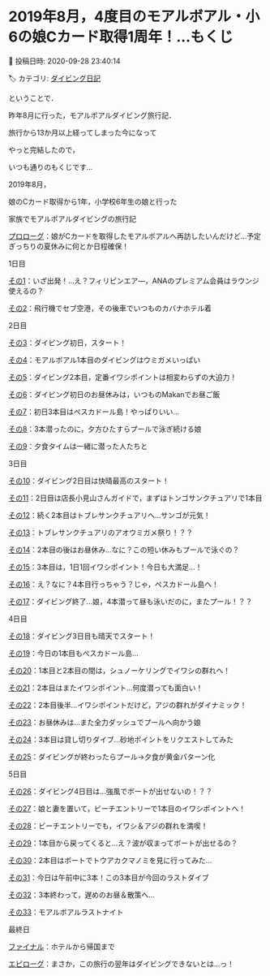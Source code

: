 # 2019年8月，4度目のモアルボアル・小6の娘Cカード取得1周年！…もくじ

📅 投稿日時: 2020-09-28 23:40:14

🏷️ カテゴリ: [ダイビング日記](ce3a7a8d424d112fce83ee85c81a0e344.md)

ということで．


昨年8月に行った，モアルボアルダイビング旅行記．


旅行から13か月以上経ってしまった今になって


やっと完結したので，


いつも通りのもくじです…





2019年8月，


娘のCカード取得から1年，小学校6年生の娘と行った


家族でモアルボアルダイビングの旅行記





[プロローグ](e968301654fa97e232a1670b14f3af022.md)：娘がCカードを取得したモアルボアルへ再訪したいんだけど…予定ぎっちりの夏休みに何とか日程確保！





1日目


[その1](ef4be5209e4bb4e5881c51632fa55e00b.md)：いざ出発！…え？フィリピンエア―，ANAのプレミアム会員はラウンジ使えるの？


[その2](e4a222bbcf18eb8d6fbab3bf50dd6e937.md)：飛行機でセブ空港，その後車でいつものカバナホテル着





2日目


[その3](e77588d603c628039af6ccd8c1f0f15cb.md)：ダイビング初日，スタート！


[その4](eea2d7c78d2617b811c1afd13a7bcc26c.md)：モアルボアル1本目のダイビングはウミガメいっぱい


[その5](eabb17ceff6134d9db9d6e3cd20a6f0f0.md)：ダイビング2本目，定番イワシポイントは相変わらずの大迫力！


[その6](e8eecef0ae0c4113d64dca25391e6600d.md)：ダイビング初日のお昼休みは，いつものMakanでお昼ご飯


[その7](e728183c5cca52843bc00ebdf487c95d3.md)：初日3本目はぺスカドール島！やっぱりいい…


[その8](e5694c52c021d54b360cb53ac1d5f0071.md)：3本潜ったのに，夕方ひたすらプールで泳ぎ続ける娘


[その9](e3836b41d502eb65e620d98b436533e34.md)：夕食タイムは一緒に潜った人たちと





3日目


[その10](ea2e63cfe222ad4f0e0e7b472ee9987dc.md)：ダイビング2日目は快晴最高のスタート！


[その11](ebedff5535a2a1173883164273ee347ba.md)：2日目は店長小見山さんガイドで，まずはトンゴサンクチュアリで1本目


[その12](e7025042a4f0c04caec2010cb501fae80.md)：続く2本目はトブレサンクチュアリへ…サンゴが元気！


[その13](edc29a09af31a7a783f76ca17ca35993d.md)：トブレサンクチュアリのアオウミガメ祭り！？？


[その14](e7023b6dc34295161627c5185ab8f0075.md)：2本目の後はお昼休み…なに？この短い休みもプールで泳ぐの？


[その15](e7535ecbd062fcd31a4d0cc5f9433419b.md)：3本目は，1日1回イワシポイント！今日も大満足…！


[その16](e7250be89bd2eca521e8be661e0aef2c7.md)：え？なに？4本目行っちゃう？じゃ，ぺスカドール島へ！


[その17](e5ec97e6f2d4e22568e31eba3818b5aef.md)：ダイビング終了…娘，4本潜って昼も泳いだのに，またプール！？？





4日目


[その18](e909d95c7f2c0da41829a992d9636d054.md)：ダイビング3日目も晴天でスタート！


[その19](e9d1a8a35dc4511b34797f070a0407e31.md)：今日の1本目もぺスカドール島…


[その20](edbce432cdcf132696fd4f6fa26b70df4.md)：1本目と2本目の間は，シュノーケリングでイワシの群れへ！


[その21](ea8f99b98d9a515a60efaff31c2b89ebe.md)：2本目はまたイワシポイント…何度潜っても面白い！


[その22](eb33ca7e1e106a0dc96a845f6b904f9e9.md)：2本目後半…イワシポイントだけど，アジの群れがダイナミック！


[その23](e33017f29985882e2396f19c18624c54c.md)：お昼休みは…また全力ダッシュでプールへ向かう娘


[その24](ee5b62a148fa354ef3ef2da4455f08f9d.md)：3本目は貸し切りダイブ…砂地ポイントをリクエストしてみた


[その25](efb132989664a5c8e2e7cc2ea5f5cc72a.md)：ダイビングが終わったらプール→夕食が黄金パターン化





5日目


[その26](e1b053a35dd658e4639eb77b73de90ad0.md)：ダイビング4日目は…強風でボートが出せないの！？？


[その27](eac5fef65338c5bd15cc95603630be0a7.md)：娘と妻を置いて，ビーチエントリーで1本目のイワシポイントへ！


[その28](e6416d11ee46d3dba641737efb2de3c4e.md)：ビーチエントリーでも，イワシ＆アジの群れを満喫！


[その29](ed7be74384258088b0af2269c3f6990a6.md)：1本目から戻ってくると…え？波が収まってボートが出せるの？


[その30](ed75d2e122c68de1766cebde8581bcc59.md)：2本目はボートでトウアカクマノミを見に行ってみた…


[その31](e1ca37b77629e43a6e21560071800f3f6.md)：今日は午前中に3本！この3本目が今回のラストダイブ


[その32](e74754274e72418c7f19373aa7e12b231.md)：3本終わって，遅めのお昼＆散策へ…


[その33](eb1b15831dc41f3a11c255d95108821f6.md)：モアルボアルラストナイト





最終日


[ファイナル](e8a36da5e3faae245ff1289257bea9017.md)：ホテルから帰国まで





[エピローグ](e26366c91efc7923266beb1f5926d5df6.md)：まさか，この旅行の翌年はダイビングできないとは…っ！
